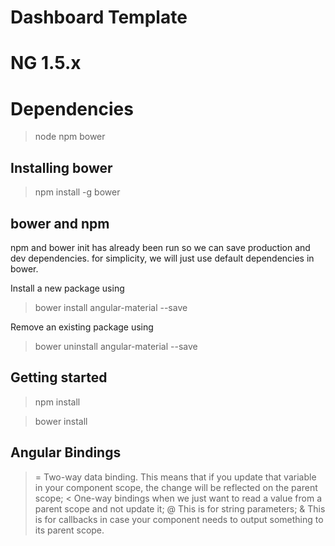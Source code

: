 # Dashboard Template
# NG 1.5.x

# Dependencies
> node
> npm
> bower

## Installing bower
> npm install -g bower

## bower and npm
npm and bower init has already been run so we can save production and dev dependencies.
for simplicity, we will just use default dependencies in bower.

Install a new package using
> bower install angular-material --save

Remove an existing package using
> bower uninstall angular-material --save

## Getting started
> npm install

> bower install


## Angular Bindings
> = Two-way data binding. This means that if you update that variable in your component scope, the change will be reflected on the parent scope;
> < One-way bindings when we just want to read a value from a parent scope and not update it;
> @ This is for string parameters;
> & This is for callbacks in case your component needs to output something to its parent scope.
